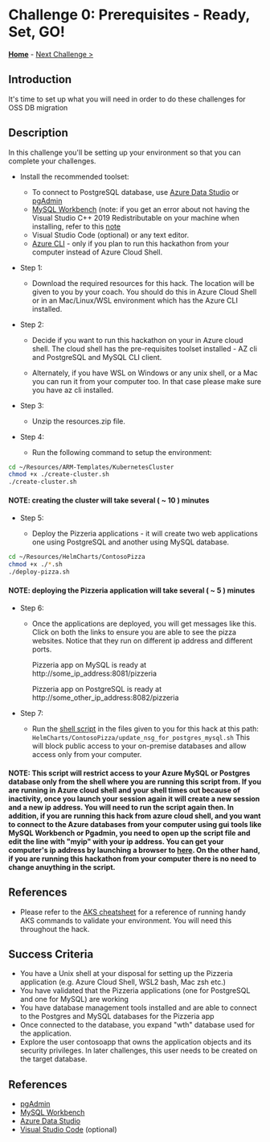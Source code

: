 # Challenge 0: Prerequisites - Ready, Set, GO!

**[Home](../README.md)** - [Next Challenge >](./01-assessment.md)

## Introduction

It's time to set up what you will need in order to do these challenges for OSS DB migration

## Description

In this challenge you'll be setting up your environment so that you can complete your challenges.

- Install the recommended toolset:
    - To connect to PostgreSQL database, use [Azure Data Studio](https://docs.microsoft.com/en-us/sql/azure-data-studio/download-azure-data-studio) or [pgAdmin](https://www.pgadmin.org/)
    - [MySQL Workbench](https://www.mysql.com/products/workbench/) (note: if you get an error about not having the Visual Studio C++ 2019 Redistributable on your machine when installing, refer to this [note](https://support.microsoft.com/en-us/topic/the-latest-supported-visual-c-downloads-2647da03-1eea-4433-9aff-95f26a218cc0) 
    - Visual Studio Code (optional) or any text editor.
    - [Azure CLI](https://docs.microsoft.com/en-us/cli/azure/install-azure-cli) - only if you plan to run this hackathon from your computer instead of Azure Cloud Shell. 

- Step 1:
    -   Download the required resources for this hack. The location will be given to you by your coach. You should do this in Azure Cloud Shell or in an Mac/Linux/WSL environment which has the Azure CLI installed. 
    
-  Step 2: 
    -  Decide if you want to run this hackathon on your in Azure cloud shell. The cloud shell has the pre-requisites toolset installed - AZ cli and PostgreSQL and MySQL CLI client. 
    
    -  Alternately, if you have WSL on Windows or any unix shell, or a Mac you can run it from your computer too. In that case please make sure you have az cli installed. 
      
-   Step 3:
 
    - Unzip the resources.zip file.

  
-   Step 4:

    -  Run the following command to setup the environment:

```bash
cd ~/Resources/ARM-Templates/KubernetesCluster
chmod +x ./create-cluster.sh
./create-cluster.sh

```

#### NOTE: creating the cluster will take several ( ~ 10 ) minutes

-   Step 5:

    - Deploy the Pizzeria applications - it will create two web applications one using PostgreSQL and another using MySQL database.

```bash
cd ~/Resources/HelmCharts/ContosoPizza
chmod +x ./*.sh
./deploy-pizza.sh

```

#### NOTE: deploying the Pizzeria application will take several ( ~ 5 ) minutes

-   Step 6:

    - Once the applications are deployed, you will get messages like this. Click on both the links to ensure you are able to see the pizza websites. Notice that they run on            different ip address and different ports.

      Pizzeria app on MySQL is ready at http://some_ip_address:8081/pizzeria
      
      Pizzeria app on PostgreSQL is ready at http://some_other_ip_address:8082/pizzeria

- Step 7:
    - Run the [shell script](./Resources/HelmCharts/ContosoPizza/update_nsg_for_postgres_mysql.sh) in the files given to you for this hack at this path: `HelmCharts/ContosoPizza/update_nsg_for_postgres_mysql.sh` 
  This will block public access to your on-premise databases and allow access only from your computer.

#### NOTE:  This script will restrict access to your Azure MySQL or Postgres database only from the shell where you are running this script from. If you are running in Azure cloud shell and your shell times out because of inactivity, once you launch your session again it will create a new session and a new ip address. You will need to run the script again then. In addition, if you are running this hack from azure cloud shell, and you want to connect to the Azure databases from your computer using gui tools like MySQL Workbench or Pgadmin, you need to  open up the script file and edit the line with "myip" with your ip address. You can get your computer's ip address by launching a browser to [here](https://ifconfig.me). On the other hand, if you are running this hackathon from your computer there is no need to change anuything in the script. 
 

## References

- Please refer to the [AKS cheatsheet](./K8s_cheetsheet.md) for a reference of running handy AKS commands to validate your environment. You will need this throughout the hack.


## Success Criteria

* You have a Unix shell at your disposal for setting up the Pizzeria application (e.g. Azure Cloud Shell, WSL2 bash, Mac zsh etc.)
* You have validated that the Pizzeria applications (one for PostgreSQL and one for MySQL) are working
* You have database management tools installed and are able to connect to the Postgres and MySQL databases for the Pizzeria app
* Once connected to the database, you expand "wth" database used for the application. 
* Explore the user contosoapp that owns the application objects and its security privileges. In later challenges, this user needs to be created on the target database.

## References

* [pgAdmin](https://www.pgadmin.org)
* [MySQL Workbench](https://www.mysql.com/products/workbench/)
* [Azure Data Studio](https://docs.microsoft.com/en-us/sql/azure-data-studio/download-azure-data-studio?view=sql-server-ver15)
* [Visual Studio Code](https://code.visualstudio.com/) (optional)

